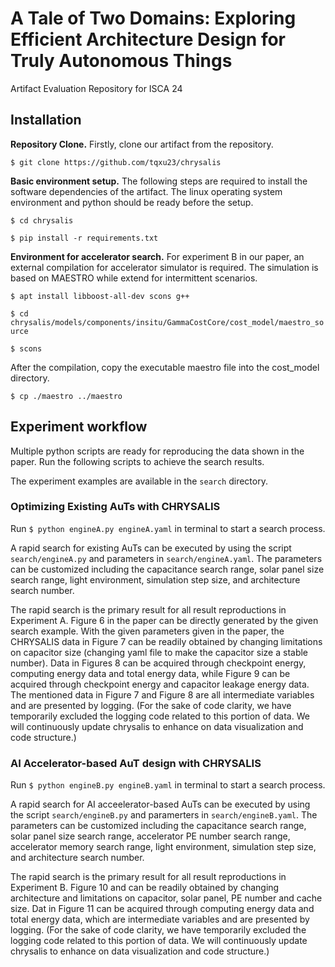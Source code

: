 # A Tale of Two Domains: Exploring Efficient Architecture Design for Truly Autonomous Things
Artifact Evaluation Repository for ISCA 24

## Installation

**Repository Clone.** Firstly, clone our artifact from the repository.

`$ git clone https://github.com/tqxu23/chrysalis`

**Basic environment setup.** The following steps are required to install the software dependencies of the artifact. The linux operating system environment and python should be ready before the setup.

`$ cd chrysalis`

`$ pip install -r requirements.txt`

**Environment for accelerator search.** For experiment B in our paper, an external compilation for accelerator simulator is required. The simulation is based on MAESTRO while extend for intermittent scenarios.

`$ apt install libboost-all-dev scons g++`

`$ cd chrysalis/models/components/insitu/GammaCostCore/cost_model/maestro_source`

`$ scons`

After the compilation, copy the executable maestro file into the cost_model directory.

`$ cp ./maestro ../maestro`

## Experiment workflow

Multiple python scripts are ready for reproducing the data shown in the paper. Run the following scripts to achieve the search results.

The experiment examples are available in the `search` directory.

### Optimizing Existing AuTs with CHRYSALIS

Run `$ python engineA.py engineA.yaml` in terminal to start a search process.

A rapid search for existing AuTs can be executed by using the script `search/engineA.py` and parameters in `search/engineA.yaml`. The parameters can be customized including the capacitance search range, solar panel size search range, light environment, simulation step size, and architecture search number. 

The rapid search is the primary result for all result reproductions in Experiment A. Figure 6 in the paper can be directly generated by the given search example. With the given parameters given in the paper, the CHRYSALIS data in Figure 7 can be readily obtained by changing limitations on capacitor size (changing yaml file to make the capacitor size a stable number). Data in Figures 8 can be acquired through checkpoint energy, computing energy data and total energy data, while Figure 9 can be acquired through checkpoint energy and capacitor leakage energy data. The mentioned data in Figure 7 and Figure 8 are all intermediate variables and are presented by logging. (For the sake of code clarity, we have temporarily excluded the logging code related to this portion of data. We will continuously update chrysalis to enhance on data visualization and code structure.)

### AI Accelerator-based AuT design with CHRYSALIS

Run `$ python engineB.py engineB.yaml` in terminal to start a search process.

A rapid search for AI acceelerator-based AuTs can be executed by using the script `search/engineB.py` and paramerters in `search/engineB.yaml`. The parameters can be customized including the capacitance search range, solar panel size search range, accelerator PE number search range, accelerator memory search range, light environment, simulation step size, and architecture search number.

The rapid search is the primary result for all result reproductions in Experiment B. Figure 10 and can be readily obtained by changing architecture and limitations on capacitor, solar panel, PE number and cache size. Dat in Figure 11 can be acquired through computing energy data and total energy data, which are intermediate variables and are presented by logging. (For the sake of code clarity, we have temporarily excluded the logging code related to this portion of data. We will continuously update chrysalis to enhance on data visualization and code structure.)

